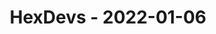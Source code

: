 ---
layout: post
title: HexDevs - 2022-01-06
datetime: '2022-01-06T14:00:00-08:00'
name: HexDevs
external_url: https://meetingplace.io/hexdevs/events/6340
online_event: true
year_month: 2022-01
---